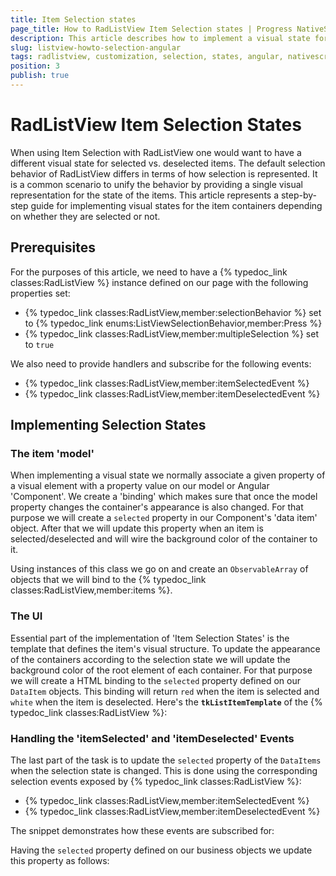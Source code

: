 ```yaml
---
title: Item Selection states
page_title: How to RadListView Item Selection states | Progress NativeScript UI Documentation
description: This article describes how to implement a visual state for selected or deselected items in RadListView.
slug: listview-howto-selection-angular
tags: radlistview, customization, selection, states, angular, nativescript, professional, ui
position: 3
publish: true
---
```

# RadListView Item Selection States
When using Item Selection with RadListView one would want to have a different visual state for selected vs. deselected items. The default selection behavior of RadListView differs in terms of how selection is represented. It is a common scenario to unify the behavior by providing a single visual representation for the state of the items. This article represents a step-by-step guide for implementing visual states for the item containers depending on whether they are selected or not.

## Prerequisites
For the purposes of this article, we need to have a {% typedoc_link classes:RadListView %} instance defined on our page with the following properties set:
- {% typedoc_link classes:RadListView,member:selectionBehavior %} set to {% typedoc_link enums:ListViewSelectionBehavior,member:Press %}
- {% typedoc_link classes:RadListView,member:multipleSelection %} set to `true`

We also need to provide handlers and subscribe for the following events:
- {% typedoc_link classes:RadListView,member:itemSelectedEvent %}
- {% typedoc_link classes:RadListView,member:itemDeselectedEvent %}

## Implementing Selection States
### The item 'model'
When implementing a visual state we normally associate a given property of a visual element with a property value on our model or Angular 'Component'. We create a 'binding' which makes sure that once the model property changes the container's appearance is also changed. For that purpose we will create a `selected` property in our Component's 'data item' object. After that we will update this property when an item is selected/deselected and will wire the background color of the container to it.

Using instances of this class we go on and create an `ObservableArray` of objects that we will bind to the {% typedoc_link classes:RadListView,member:items %}.

<snippet id='listview-angular-data-item'/>
<snippet id='angular-listview-selection-states-component'/>

### The UI
Essential part of the implementation of 'Item Selection States' is the template that defines the item's visual structure. To update the appearance of the containers according to the selection state we will update the background color of the root element of each container. For that purpose we will create a HTML binding to the `selected` property defined on our `DataItem` objects. This binding will return `red` when the item is selected and `white` when the item is deselected. Here's the **`tkListItemTemplate`** of the {% typedoc_link classes:RadListView %}:

<snippet id='angular-listview-howto-item-selection-template-html'/>

### Handling the 'itemSelected' and 'itemDeselected' Events
The last part of the task is to update the `selected` property of the `DataItems` when the selection state is changed. This is done using the corresponding selection events exposed by {% typedoc_link classes:RadListView %}:

- {% typedoc_link classes:RadListView,member:itemSelectedEvent %}
- {% typedoc_link classes:RadListView,member:itemDeselectedEvent %}

The snippet demonstrates how these events are subscribed for:

<snippet id='angular-listview-howto-item-selection-events-html'/>

Having the `selected` property defined on our business objects we update this property as follows:

<snippet id='angular-listview-howto-item-selection-events'/>
